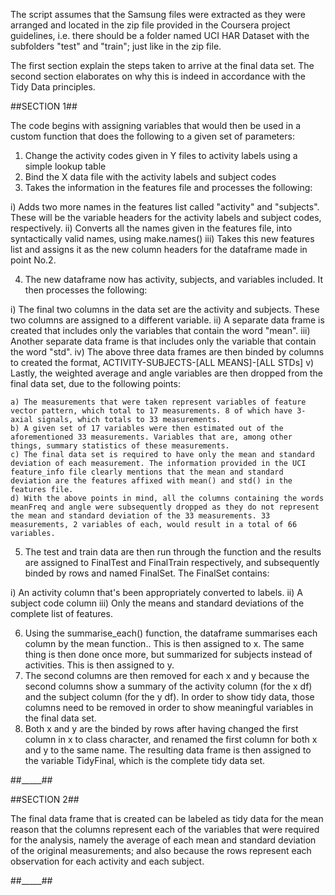 The script assumes that the Samsung files were extracted as they were arranged and located in the zip file provided in the Coursera project guidelines, i.e. there should be a folder named UCI HAR Dataset with the subfolders "test" and "train"; just like in the zip file.

The first section explain the steps taken to arrive at the final data set. The second section elaborates on why this is indeed in accordance with the Tidy Data principles.

##SECTION 1##

The code begins with assigning variables that would then be used in a custom function that does the following to a given set of parameters:

1. Change the activity codes given in Y files to activity labels using a simple lookup table
2. Bind the X data file with the activity labels and subject codes
3. Takes the information in the features file and processes the following:

  i) Adds two more names in the features list called "activity" and "subjects".
      These will be the variable headers for the activity labels and subject codes, respectively.
  ii) Converts all the names given in the features file, into syntactically valid names, using make.names()
  iii) Takes this new features list and assigns it as the new column headers for the dataframe made in point No.2.

4. The new dataframe now has activity, subjects, and variables included. It then processes the following:
  
  i) The final two columns in the data set are the activity and subjects. These two columns are assigned to a different variable.
  ii) A separate data frame is created that includes only the variables that contain the word "mean".
  iii) Another separate data frame is that includes only the variable that contain the word "std".
  iv) The above three data frames are then binded by columns to created the format, ACTIVITY-SUBJECTS-[ALL MEANS]-[ALL STDs]
  v) Lastly, the weighted average and angle variables are then dropped from the final data set, due to the following points:

    a) The measurements that were taken represent variables of feature vector pattern, which total to 17 measurements. 8 of which have 3-axial signals, which totals to 33 measurements.
    b) A given set of 17 variables were then estimated out of the aforementioned 33 measurements. Variables that are, among other things, summary statistics of these measurements.
    c) The final data set is required to have only the mean and standard deviation of each measurement. The information provided in the UCI feature_info file clearly mentions that the mean and standard deviation are the features affixed with mean() and std() in the features file.
    d) With the above points in mind, all the columns containing the words meanFreq and angle were subsequently dropped as they do not represent the mean and standard deviation of the 33 measurements. 33 measurements, 2 variables of each, would result in a total of 66 variables.
    
5. The test and train data are then run through the function and the results are assigned to FinalTest and FinalTrain respectively, and subsequently binded by rows and named FinalSet. The FinalSet contains:
  
  i) An activity column that's been appropriately converted to labels.
  ii) A subject code column
  iii) Only the means and standard deviations of the complete list of features.

6. Using the summarise_each() function, the dataframe summarises each column by the mean function.. This is then assigned to x. The same thing is then done once more, but summarized for subjects instead of activities. This is then assigned to y.
7. The second columns are then removed for each x and y because the second columns show a summary of the activity column (for the x df) and the subject column (for the y df). In order to show tidy data, those columns need to be removed in order to show meaningful variables in the final data set.
8. Both x and y are the binded by rows after having changed the first column in x to class character, and renamed the first column for both x and y to the same name. The resulting data frame is then assigned to the variable TidyFinal, which is the complete tidy data set.

##_____##

##SECTION 2##

The final data frame that is created can be labeled as tidy data for the mean reason that the columns represent each of the variables that were required for the analysis, namely the average of each mean and standard deviation of the original measurements; and also because the rows represent each observation for each activity and each subject. 

##_____##
